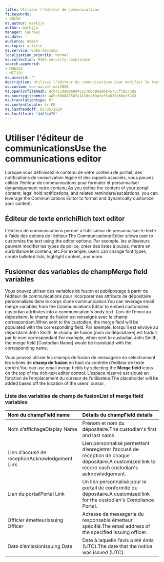```yaml
---
title: Utiliser l’éditeur de communications
f1.keywords:
- NOCSH
ms.author: markjjo
author: markjjo
manager: laurawi
ms.date: ''
audience: Admin
ms.topic: article
ms.service: O365-seccomp
localization_priority: Normal
ms.collection: M365-security-compliance
search.appverid:
- MOE150
- MET150
ms.assetid: ''
description: Utilisez l’éditeur de communications pour modifier le texte et fusionner les variables de champ lors de la mise en forme de votre contenu.
ms.custom: seo-marvel-mar2020
ms.openlocfilehash: 0cb415da9aa09452176bd8aa9be4575cfc827582
ms.sourcegitcommit: a45cf8b887587a1810caf9afa354638e68ec5243
ms.translationtype: MT
ms.contentlocale: fr-FR
ms.lasthandoff: 05/05/2020
ms.locfileid: "44034476"
---
```

# <a name="use-the-communications-editor"></a><span data-ttu-id="d2d5a-103">Utiliser l’éditeur de communications</span><span class="sxs-lookup"><span data-stu-id="d2d5a-103">Use the communications editor</span></span>

<span data-ttu-id="d2d5a-104">Lorsque vous définissez le contenu de votre contenu de portail, des notifications de conservation légale et des rappels associés, vous pouvez utiliser l’éditeur de communications pour formater et personnaliser dynamiquement votre contenu.</span><span class="sxs-lookup"><span data-stu-id="d2d5a-104">As you define the content of your portal content, legal hold notifications, and related reminders/escalations, you can leverage the Communications Editor to format and dynamically customize your content.</span></span>

## <a name="rich-text-editor"></a><span data-ttu-id="d2d5a-105">Éditeur de texte enrichi</span><span class="sxs-lookup"><span data-stu-id="d2d5a-105">Rich text editor</span></span> 

<span data-ttu-id="d2d5a-106">L’éditeur de communications permet à l’utilisateur de personnaliser le texte à l’aide des options de l’éditeur.</span><span class="sxs-lookup"><span data-stu-id="d2d5a-106">The Communications Editor allows user to customize the text using the editor options.</span></span> <span data-ttu-id="d2d5a-107">Par exemple, les utilisateurs peuvent modifier les types de police, créer des listes à puces, mettre en surbrillance le contenu, etc.</span><span class="sxs-lookup"><span data-stu-id="d2d5a-107">For example, users can change font types, create bulleted lists, highlight content, and more.</span></span> 

## <a name="merge-field-variables"></a><span data-ttu-id="d2d5a-108">Fusionner des variables de champ</span><span class="sxs-lookup"><span data-stu-id="d2d5a-108">Merge field variables</span></span>

<span data-ttu-id="d2d5a-109">Vous pouvez utiliser des variables de fusion et publipostage à partir de l’éditeur de communications pour incorporer des attributs de dépositaire personnalisés dans le corps d’une communication.</span><span class="sxs-lookup"><span data-stu-id="d2d5a-109">You can leverage email merge variables from the Communications Editor to embed customized custodian attributes into a communication's body text.</span></span> <span data-ttu-id="d2d5a-110">Lors de l’envoi au dépositaire, le champ de fusion est renseigné avec le champ correspondant.</span><span class="sxs-lookup"><span data-stu-id="d2d5a-110">When sent to the custodian, the merge field will be populated with the corresponding field.</span></span> <span data-ttu-id="d2d5a-111">Par exemple, lorsqu’il est envoyé au dépositaire John Smith, le champ de fusion [nom du dépositaire] est traduit par le nom correspondant.</span><span class="sxs-lookup"><span data-stu-id="d2d5a-111">For example, when sent to custodian John Smith, the merge field [Custodian Name] would be translated with the corresponding name.</span></span> 

<span data-ttu-id="d2d5a-112">Vous pouvez utiliser les champs de fusion de messagerie en sélectionnant les icônes de **champ de fusion** en haut du contrôle d’éditeur de texte enrichi.</span><span class="sxs-lookup"><span data-stu-id="d2d5a-112">You can use email merge fields by selecting the **Merge field** icons on the top of the rich-text editor control.</span></span> <span data-ttu-id="d2d5a-113">L’espace réservé est ajouté en fonction de l’emplacement du curseur de l’utilisateur.</span><span class="sxs-lookup"><span data-stu-id="d2d5a-113">The placeholder will be added based off the location of the users' cursor.</span></span> 

### <a name="list-of-merge-field-variables"></a><span data-ttu-id="d2d5a-114">Liste des variables de champ de fusion</span><span class="sxs-lookup"><span data-stu-id="d2d5a-114">List of merge field variables</span></span>

| <span data-ttu-id="d2d5a-115">Nom du champ</span><span class="sxs-lookup"><span data-stu-id="d2d5a-115">Field name</span></span>                  | <span data-ttu-id="d2d5a-116">Détails du champ</span><span class="sxs-lookup"><span data-stu-id="d2d5a-116">Field details</span></span> | 
| :------------------- | :------------------- |
| <span data-ttu-id="d2d5a-117">Nom d’affichage</span><span class="sxs-lookup"><span data-stu-id="d2d5a-117">Display Name</span></span>  | <span data-ttu-id="d2d5a-118">Prénom et nom du dépositaire.</span><span class="sxs-lookup"><span data-stu-id="d2d5a-118">The custodian's first and last name.</span></span> | 
| <span data-ttu-id="d2d5a-119">Lien d’accusé de réception</span><span class="sxs-lookup"><span data-stu-id="d2d5a-119">Acknowledgement Link</span></span> | <span data-ttu-id="d2d5a-120">Lien personnalisé permettant d’enregistrer l’accusé de réception de chaque dépositaire.</span><span class="sxs-lookup"><span data-stu-id="d2d5a-120">A customized link to record each custodian's acknowledgement.</span></span>|                 |
| <span data-ttu-id="d2d5a-121">Lien du portail</span><span class="sxs-lookup"><span data-stu-id="d2d5a-121">Portal Link</span></span>     | <span data-ttu-id="d2d5a-122">Un lien personnalisé pour le portail de conformité du dépositaire.</span><span class="sxs-lookup"><span data-stu-id="d2d5a-122">A customized link for the custodian's Compliance Portal.</span></span>|                |
| <span data-ttu-id="d2d5a-123">Officier émetteur</span><span class="sxs-lookup"><span data-stu-id="d2d5a-123">Issuing Officer</span></span>                   | <span data-ttu-id="d2d5a-124">Adresse de messagerie du responsable émetteur spécifié.</span><span class="sxs-lookup"><span data-stu-id="d2d5a-124">The email address of the specified issuing officer.</span></span>|                   |
| <span data-ttu-id="d2d5a-125">Date d’émission</span><span class="sxs-lookup"><span data-stu-id="d2d5a-125">Issuing Date</span></span>                   | <span data-ttu-id="d2d5a-126">Date à laquelle l’avis a été émis (UTC).</span><span class="sxs-lookup"><span data-stu-id="d2d5a-126">The date that the notice was issued (UTC).</span></span>              |
